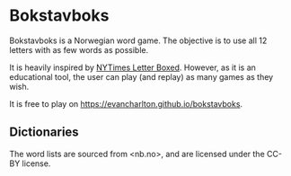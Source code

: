 # Bokstavboks

Bokstavboks is a Norwegian word game. The objective is to use all 12 letters
with as few words as possible.

It is heavily inspired by [NYTimes Letter Boxed][letterboxed]. However, as it
is an educational tool, the user can play (and replay) as many games as they
wish.

It is free to play on <https://evancharlton.github.io/bokstavboks>.

## Dictionaries

The word lists are sourced from <nb.no>, and are licensed under the CC-BY
license.

[letterboxed]: https://www.nytimes.com/puzzles/letter-boxed
